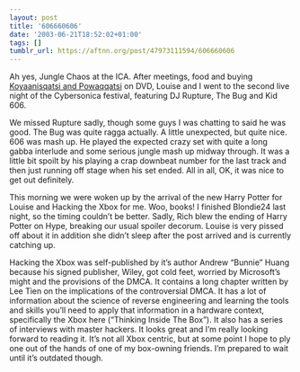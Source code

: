 ```yaml
---
layout: post
title: '606660606'
date: '2003-06-21T18:52:02+01:00'
tags: []
tumblr_url: https://aftnn.org/post/47973111594/606660606
---
```

<p>Ah yes, Jungle Chaos at the ICA. After meetings, food and buying <a href="http://www.koyaanisqatsi.org/">Koyaanisqatsi and Powaqqatsi</a> on DVD, Louise and I went to the second live night of the Cybersonica festival, featuring DJ Rupture, The Bug and Kid 606.</p>
<p>We missed Rupture sadly, though some guys I was chatting to said he was good. The Bug was quite ragga actually. A little unexpected, but quite nice. 606 was mash up. He played the expected crazy set with quite a long gabba interlude and some serious jungle mash up midway through. It was a little bit spoilt by his playing a crap downbeat number for the last track and then just running off stage when his set ended. All in all, OK, it was nice to get out definitely.</p>
<p>This morning we were woken up by the arrival of the new Harry Potter for Louise and Hacking the Xbox for me. Woo, books! I finished Blondie24 last night, so the timing couldn&rsquo;t be better. Sadly, Rich blew the ending of Harry Potter on Hype, breaking our usual spoiler decorum. Louise is very pissed off about it in addition she didn&rsquo;t sleep after the post arrived and is currently catching up.</p>
<p>Hacking the Xbox was self-published by it&rsquo;s author Andrew &ldquo;Bunnie&rdquo; Huang because his signed publisher, Wiley, got cold feet, worried by Microsoft&rsquo;s might and the provisions of the DMCA. It contains a long chapter written by Lee Tien on the implications of the controversial DMCA. It has a lot of information about the science of reverse engineering and learning the tools and skills you&rsquo;ll need to apply that information in a hardware context, specifically the Xbox here (&ldquo;Thinking Inside The Box&rdquo;). It also has a series of interviews with master hackers. It looks great and I&rsquo;m really looking forward to reading it. It&rsquo;s not all Xbox centric, but at some point I hope to ply one out of the hands of one of my box-owning friends. I&rsquo;m prepared to wait until it&rsquo;s outdated though.</p>
